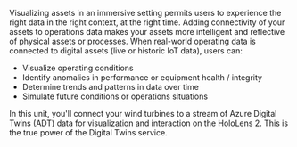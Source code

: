 Visualizing assets in an immersive setting permits users to experience the right data in the right context, at the right time.  Adding connectivity of your assets to operations data makes your assets more intelligent and reflective of physical assets or processes.  When real-world operating data is connected to digital assets (live or historic IoT data), users can:

- Visualize operating conditions
- Identify anomalies in performance or equipment health / integrity
- Determine trends and patterns in data over time
- Simulate future conditions or operations situations

In this unit, you'll connect your wind turbines to a stream of Azure Digital Twins (ADT) data for visualization and interaction on the HoloLens 2.  This is the true power of the Digital Twins service.